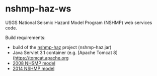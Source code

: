 nshmp-haz-ws
============

USGS National Seismic Hazard Model Program (NSHMP) web services code.

Build requirements:
* build of the [nshmp-haz](/usgs/nshmp-haz) project (nshmp-haz.jar)
* Java Servlet 3.1 container (e.g. [Apache Tomcat 8](https://tomcat.apache.org
* [2008 NHSMP model](https://github.com/usgs/nshmp-model-cous-2008)
* [2014 NSHMP model](https://github.com/usgs/nshmp-model-cous-2014)
